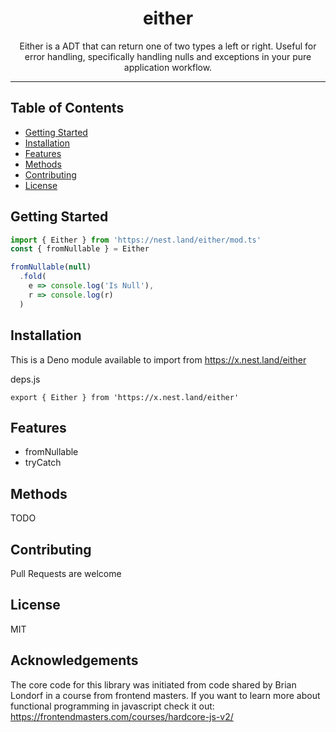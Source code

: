 <h1 align="center">either</h1>
<p align="center">Either is a ADT that can return one of two types a left or right. Useful for error handling, specifically handling nulls and exceptions in your pure application workflow.</p>
</p>

---

## Table of Contents

- [Getting Started](#getting-started)
- [Installation](#installation)
- [Features](#features)
- [Methods](#methods)
- [Contributing](#contributing)
- [License](#license)

## Getting Started

```js
import { Either } from 'https://nest.land/either/mod.ts'
const { fromNullable } = Either

fromNullable(null)
  .fold(
    e => console.log('Is Null'),
    r => console.log(r)
  )
```

## Installation

This is a Deno module available to import from https://x.nest.land/either

deps.js

```
export { Either } from 'https://x.nest.land/either'
```

## Features

* fromNullable
* tryCatch

## Methods

TODO

## Contributing

Pull Requests are welcome

## License

MIT

## Acknowledgements

The core code for this library was initiated from code shared by Brian Londorf in a course from frontend masters. If you want to learn more about functional programming in javascript check it out: https://frontendmasters.com/courses/hardcore-js-v2/



